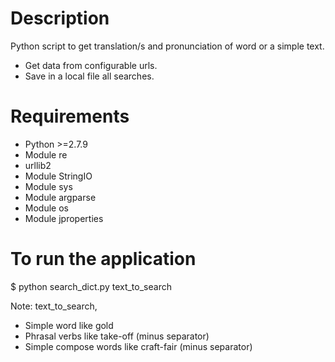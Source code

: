 # Description

Python script to get translation/s and pronunciation of word or a simple text.

* Get data from configurable urls.
* Save in a local file all searches.

# Requirements
* Python >=2.7.9
* Module re
* urllib2
* Module StringIO
* Module sys
* Module argparse
* Module os
* Module jproperties

# To run the application
$ python search_dict.py text_to_search

Note: text_to_search,

* Simple word like gold
* Phrasal verbs like take-off (minus separator)
* Simple compose words like craft-fair (minus separator)

